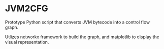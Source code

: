 # JVM2CFG
Prototype Python script that converts JVM bytecode into a control flow graph.

Utlizes networkx framework to build the graph, and matplotlib to display the visual representation. 
